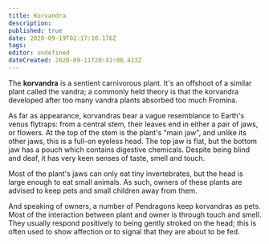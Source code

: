 ```yaml
---
title: Korvandra
description: 
published: true
date: 2020-09-19T02:17:10.176Z
tags: 
editor: undefined
dateCreated: 2020-09-11T20:41:06.413Z
---
```


The **korvandra** is a sentient carnivorous plant. It's an offshoot of a similar plant called the vandra; a commonly held theory is that the korvandra developed after too many vandra plants absorbed too much Fromina.

As far as appearance, korvandras bear a vague resemblance to Earth's venus flytraps: from a central stem, their leaves end in either a pair of jaws, or flowers. At the top of the stem is the plant's "main jaw", and unlike its other jaws, this is a full-on eyeless head. The top jaw is flat, but the bottom jaw has a pouch which contains digestive chemicals. Despite being blind and deaf, it has very keen senses of taste, smell and touch.

Most of the plant's jaws can only eat tiny invertebrates, but the head is large enough to eat small animals. As such, owners of these plants are advised to keep pets and small children away from them.

And speaking of owners, a number of Pendragons keep korvandras as pets. Most of the interaction between plant and owner is through touch and smell. They usually respond positively to being gently stroked on the head; this is often used to show affection or to signal that they are about to be fed.